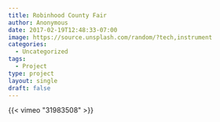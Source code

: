 ```yaml
---
title: Robinhood County Fair
author: Anonymous
date: 2017-02-19T12:48:33-07:00
image: https://source.unsplash.com/random/?tech,instrument
categories:
  - Uncategorized
tags:
  - Project
type: project
layout: single
draft: false
---
```


{{< vimeo "31983508" >}}
